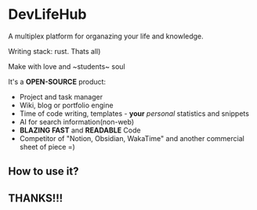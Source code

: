# DevLifeHub
A multiplex platform for organazing your life and knowledge.

Writing stack: rust. Thats all)

Make with love and ~students~ soul


It's a **OPEN-SOURCE** product:
- Project and task manager
- Wiki, blog or portfolio engine
- Time of code writing, templates - **your** *personal* statistics and snippets
- AI for search information(non-web)
- __BLAZING FAST__ and __READABLE__ Code
- Competitor of "Notion, Obsidian, WakaTime" and another commercial sheet of piece =)


## How to use it?

## THANKS!!!
